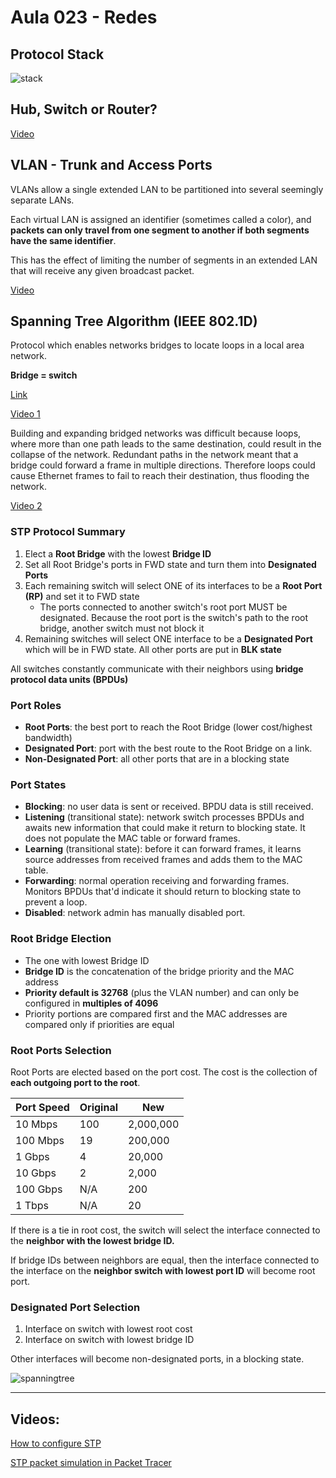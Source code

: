 # Aula 023 - Redes

## Protocol Stack

![stack](https://www.w3.org/People/Frystyk/thesis/tcp.gif)

## Hub, Switch or Router?

[Video](https://www.youtube.com/watch?v=1z0ULvg_pW8)

## VLAN - Trunk and Access Ports

VLANs allow a single extended LAN to be partitioned into several seemingly separate LANs.

Each virtual LAN is assigned an identifier (sometimes called a color), and **packets can only travel from one segment to another if both segments have the same identifier**.

This has the effect of limiting the number of segments in an extended LAN that will receive any given broadcast packet.

[Video](https://youtu.be/JCb5RW4JKlQ)

## Spanning Tree Algorithm (IEEE 802.1D)

Protocol which enables networks bridges to locate loops in a local area network.

**Bridge = switch**

[Link](https://en.wikipedia.org/wiki/Spanning_Tree_Protocol)

[Video 1](https://www.youtube.com/watch?v=mLCpdsOZM9c)

Building and expanding bridged networks was difficult because loops, where more than one path leads to the same destination, could result in the collapse of the network. Redundant paths in the network meant that a bridge could forward a frame in multiple directions. Therefore loops could cause Ethernet frames to fail to reach their destination, thus flooding the network.

[Video 2](https://www.youtube.com/watch?v=japdEY1UKe4)

### STP Protocol Summary

1. Elect a **Root Bridge** with the lowest **Bridge ID**
2. Set all Root Bridge's ports in FWD state and turn them into **Designated Ports**
3. Each remaining switch will select ONE of its interfaces to be a **Root Port (RP)** and set it to FWD state
    - The ports connected to another switch's root port MUST be designated. Because the root port is the switch's path to the root bridge, another switch must not block it
4. Remaining switches will select ONE interface to be a **Designated Port** which will be in FWD state. All other ports are put in **BLK state**

All switches constantly communicate with their neighbors using **bridge protocol data units (BPDUs)**

### Port Roles

- **Root Ports**: the best port to reach the Root Bridge (lower cost/highest bandwidth)
- **Designated Port**: port with the best route to the Root Bridge on a link.
- **Non-Designated Port**: all other ports that are in a blocking state

### Port States

- **Blocking**: no user data is sent or received. BPDU data is still received.
- **Listening** (transitional state): network switch processes BPDUs and awaits new information that could make it return to blocking state. It does not populate the MAC table or forward frames.
- **Learning** (transitional state): before it can forward frames, it learns source addresses from received frames and adds them to the MAC table.
- **Forwarding**: normal operation receiving and forwarding frames. Monitors BPDUs that'd indicate it should return to blocking state to prevent a loop.
- **Disabled**: network admin has manually disabled port.

### Root Bridge Election

- The one with lowest Bridge ID
- **Bridge ID** is the concatenation of the bridge priority and the MAC address
- **Priority default is 32768** (plus the VLAN number) and can only be configured in **multiples of 4096**
- Priority portions are compared first and the MAC addresses are compared only if priorities are equal

### Root Ports Selection

Root Ports are elected based on the port cost. The cost is the collection of **each outgoing port to the root**.

Port Speed | Original | New
--- | --- | ---
10 Mbps | 100 | 2,000,000
100 Mbps | 19 | 200,000
1 Gbps | 4 | 20,000
10 Gbps | 2 | 2,000
100 Gbps | N/A | 200
1 Tbps | N/A | 20

If there is a tie in root cost, the switch will select the interface connected to the **neighbor with the lowest bridge ID.**

If bridge IDs between neighbors are equal, then the interface connected to the interface on the **neighbor switch with lowest port ID** will become root port.

### Designated Port Selection

1. Interface on switch with lowest root cost
2. Interface on switch with lowest bridge ID

Other interfaces will become non-designated ports, in a blocking state.

![spanningtree](https://dbgate.files.wordpress.com/2016/01/stptopologija1.jpg)

---

## Videos:

[How to configure STP](https://www.youtube.com/watch?v=mxCPdB7aWtY)

[STP packet simulation in Packet Tracer](https://www.youtube.com/watch?v=NbY4vxIEv0U)


